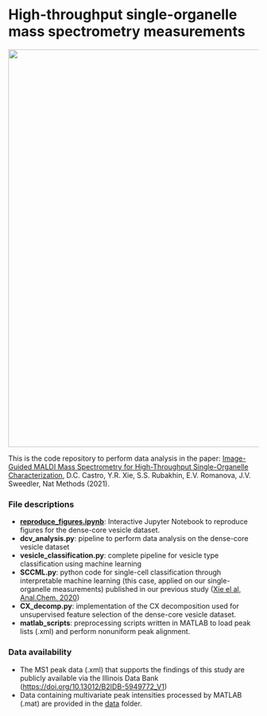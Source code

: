 # High-throughput single-organelle mass spectrometry measurements

<p align="center">
<img src="https://github.com/richardxie1119/DCV_DA/blob/main/coverart.png" width="800",align="middle">
</p>

This is the code repository to perform data analysis in the paper: 
[Image-Guided MALDI Mass Spectrometry for High-Throughput Single-Organelle Characterization](https://www.nature.com/articles/s41592-021-01277-2), D.C. Castro, Y.R. Xie, S.S. Rubakhin, E.V. Romanova, J.V. Sweedler, Nat Methods (2021). 

### File descriptions
- [**reproduce_figures.ipynb**](reproduce_figures.ipynb): Interactive Jupyter Notebook to reproduce figures for the dense-core vesicle dataset.
- **dcv_analysis.py**: pipeline to perform data analysis on the dense-core vesicle dataset
- **vesicle_classification.py**: complete pipeline for vesicle type classification using machine learning
- **SCCML.py**: python code for single-cell classification through interpretable machine learning (this case, applied on our single-organelle measurements) published in our previous study ([Xie el al, Anal.Chem. 2020](https://pubs.acs.org/doi/10.1021/acs.analchem.0c01660))
- **CX_decomp.py**: implementation of the CX decomposition used for unsupervised feature selection of the dense-core vesicle dataset.
- **matlab_scripts**: preprocessing scripts written in MATLAB to load peak lists (.xml) and perform nonuniform peak alignment.

### Data availability
- The MS1 peak data (.xml) that supports the findings of this study are publicly available via the Illinois Data Bank (https://doi.org/10.13012/B2IDB-5949772_V1)
- Data containing multivariate peak intensities processed by MATLAB (.mat) are provided in the [data](data) folder.
